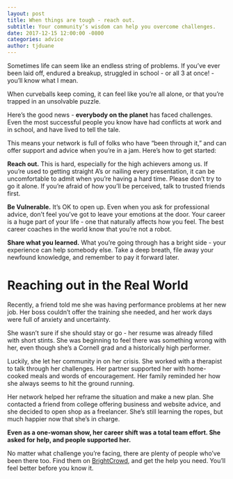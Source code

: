 ```yaml
---
layout: post
title: When things are tough - reach out.
subtitle: Your community’s wisdom can help you overcome challenges.
date: 2017-12-15 12:00:00 -0800
categories: advice
author: tjduane
---
```


Sometimes life can seem like an endless string of problems. If you’ve ever been laid off, endured a breakup, struggled in school - or all 3 at once! - you’ll know what I mean.

When curveballs keep coming, it can feel like you’re all alone, or that you’re trapped in an unsolvable puzzle.

Here’s the good news - **everybody on the planet** has faced challenges. Even the most successful people you know have had conflicts at work and in school, and have lived to tell the tale.

This means your network is full of folks who have “been through it,” and can offer support and advice when you’re in a jam. Here’s how to get started:

**Reach out.** This is hard, especially for the high achievers among us. If you’re used to getting straight A’s or nailing every presentation, it can be uncomfortable to admit when you’re having a hard time. Please don’t try to go it alone. If you’re afraid of how you’ll be perceived, talk to trusted friends first.

**Be Vulnerable.** It’s OK to open up. Even when you ask for professional advice, don’t feel you’ve got to leave your emotions at the door. Your career is a huge part of your life - one that naturally affects how you feel. The best career coaches in the world know that you’re not a robot.

**Share what you learned.** What you’re going through has a bright side - your experience can help somebody else. Take a deep breath, file away your newfound knowledge, and remember to pay it forward later.

# Reaching out in the Real World

Recently, a friend told me she was having performance problems at her new job. Her boss couldn’t offer the training she needed, and her work days were full of anxiety and uncertainty.

She wasn’t sure if she should stay or go - her resume was already filled with short stints. She was beginning to feel there was something wrong with her, even though she’s a Cornell grad and a historically high performer.

Luckily, she let her community in on her crisis. She worked with a therapist to talk through her challenges. Her partner supported her with home-cooked meals and words of encouragement. Her family reminded her how she always seems to hit the ground running.

Her network helped her reframe the situation and make a new plan. She contacted a friend from college offering business and website advice, and she decided to open shop as a freelancer. She’s still learning the ropes, but much happier now that she’s in charge.

**Even as a one-woman show, her career shift was a total team effort. She asked for help, and people supported her.**

No matter what challenge you’re facing, there are plenty of people who’ve been there too. Find them on [BrightCrowd][brightcrowd], and get the help you need. You’ll feel better before you know it.

[brightcrowd]: https://brightcrowd.com
